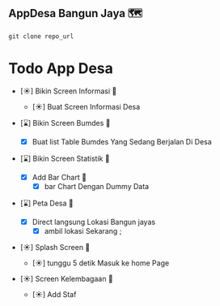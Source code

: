 ## AppDesa Bangun Jaya 🗺
````
git clone repo_url
````
# Todo App Desa

 * [☀] Bikin Screen Informasi 💁
    * [☀] Buat Screen Informasi Desa

 * [⌛] Bikin Screen Bumdes 💁
    * [x] Buat list Table Bumdes Yang Sedang Berjalan Di Desa

 * [⌛] Bikin Screen Statistik 💁
    * [x] Add Bar Chart 🍁
        * [x] bar Chart Dengan Dummy Data

* [⌛] Peta Desa 🍁
    * [x] Direct langsung Lokasi Bangun jayas
        * [x] ambil lokasi Sekarang ;

* [☀] Splash Screen 🍁
    * [☀] tunggu 5 detik Masuk ke home Page

* [☀] Screen Kelembagaan 🍁
    * [☀] Add Staf 



